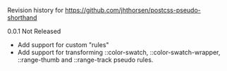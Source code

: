 Revision history for https://github.com/jhthorsen/postcss-pseudo-shorthand

0.0.1 Not Released
 - Add support for custom "rules"
 - Add support for transforming ::color-swatch, ::color-swatch-wrapper,
   ::range-thumb and ::range-track pseudo rules.
